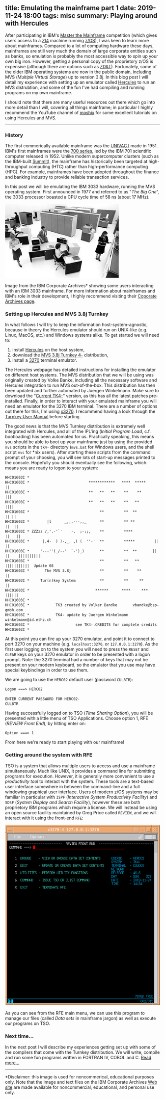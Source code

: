 title: Emulating the mainframe part 1
date: 2019-11-24 18:00
tags: misc
summary: Playing around with Hercules
---

After participating in IBM's [Master the Mainframe](https://www.ibm.com/it-infrastructure/z/education/master-the-mainframe) competition (which gives users access to a [z14](https://www.ibm.com/downloads/cas/MGYBLW61) machine running [z/OS](https://www.ibm.com/it-infrastructure/z/os)), I was keen to learn more about mainframes. Compared to a lot of computing hardware these days, mainframes are still very much the domain of large corporate entities such as banks, so emulation is probably the most accessible way to spin up your own big iron. However, getting a personal copy of the proprietory z/OS is expensive (although there are options such as [ZD&T](https://www.ibm.com/support/knowledgecenter/en/SSTQBD_12.0.0/com.ibm.zdt.install.doc/topics/zdt_pe.html)). Fortunately, some of the older IBM operating systems are now in the public domain, including MVS (*Multiple Virtual Storage*) up to version 3.8j. In this blog post I will detail my experience with setting up an emulator called [Hercules](http://www.hercules-390.org/) to run an MVS distrubtion, and some of the fun I've had compiling and running programs on my own mainframe.

I should note that there are many useful resources out there which go into more detail than I will, covering all things mainframe; in particular I highly recommend the YouTube channel of [moshix](https://www.youtube.com/user/moshe5760/featured) for some excellent tutorials on using Hercules and MVS.

---

### History

The first commerically available mainframe was the [UNIVAC I](https://www.thocp.net/hardware/univac.htm) made in 1951. IBM's first mainframes were the [700 series](https://www.ibm.com/ibm/history/ibm100/us/en/icons/ibm700series/transform/), led by the IBM 701 scientific computer released in 1952. Unlike modern supercomputer clusters (such as the IBM-built [Summit](https://www.olcf.ornl.gov/summit/)), the mainframe has historically been targeted at high-throughput computing (HTC) rather than high-performance computing (HPC). For example, mainframes have been adopted throughout the finance and banking industry to provide reliable transaction services.

In this post we will be emulating the IBM 3033 hardware, running the MVS operating system. First announced in 1977 and referred to as "*The Big One*", the 3033 processor boasted a CPU cycle time of 58 ns (about 17 MHz).

![IBM 3033](images/IBM_3033_with_users.jpg)

Image from the IBM Corporate Archives* showing some users interacting with an IBM 3033 mainframe. For more information about mainframes and IBM's role in their development, I highly recommend visiting their [Coporate Archives page](https://www.ibm.com/ibm/history/index.html).

### Setting up Hercules and MVS 3.8j Turnkey

In what follows I will try to keep the information host-system-agnostic, because in theory the Hercules emulator should run on UNIX-like (e.g. Linux, MacOS, etc.) and Windows systems alike. To get started we will need to:

1. install [Hercules](http://www.hercules-390.org/hercinst.html) on the host system,
2. download the [MVS 3.8j Turnkey 4-](http://wotho.ethz.ch/tk4-/) distribution,
3. install a [3270](https://en.wikipedia.org/wiki/IBM_3270) terminal emulator.

The Hercules webpage has detailed instructions for installing the emulator on different host systems. The MVS distribution that we will be using was originally created by Volke Banke, including all the necessary software and Hercules integration to run MVS out-of-the-box. This distribution has then been updated and further automated by Juergen Winkelmann. Make sure to download the "[Current TK4-](http://wotho.ethz.ch/tk4-/tk4-_v1.00_current.zip)" version, as this has all the latest patches pre-installed. Finally, in order to interact with your emulated mainframe you will need an emulator for the 3270 IBM terminal. There are a number of options out there for this, I'm using [x3270](http://x3270.bgp.nu/). I recommend having a look through the [Turnkey User Manual](http://wotho.ethz.ch/tk4-/MVS_TK4-_v1.00_Users_Manual.pdf) before starting.

The good news is that the MVS Turnkey distribution is extremely well integrated with Hercules, and all of the IPL'ing (*Initial Program Load*, c.f. bootloading) has been automated for us. Practically speaking, this means you should be able to boot up your mainframe just by using the provided `mvs` scripts in the `tk4-` directory (`mvs.bat` for Windows users, and the shell script `mvs` for *nix users). After starting these scripts from the command prompt of your choosing, you will see lots of start-up messages printed to the console. Hopefully you should eventually see the following, which means you are ready to logon to your system:

```
HHC01603I *
HHC01603I *                           ************   ****  *****          ||
HHC01603I *                           **   **   **    **    **           |||
HHC01603I *                           **   **   **    **   **           ||||
HHC01603I *                                **         **  **           || ||
HHC01603I *        |l      _,,,---,,_      **         ** **           ||  ||
HHC01603I * ZZZzz /,'.-'`'    -.  ;-;;,    **         ****           ||   ||
HHC01603I *      |,4-  ) )-,_. ,( (  ''-'  **         *****         ||    ||
HHC01603I *     '---''(_/--'  `-')_)       **         **  **       ||     ||    ||||||||||
HHC01603I *                                **         **   **      |||||||||||  Update 08
HHC01603I *       The MVS 3.8j             **         **    **            ||
HHC01603I *     Tur(n)key System           **         **     **           ||
HHC01603I *                              ******      ****     ***       ||||||
HHC01603I *
HHC01603I *            TK3 created by Volker Bandke       vbandke@bsp-gmbh.com
HHC01603I *            TK4- update by Juergen Winkelmann  winkelmann@id.ethz.ch
HHC01603I *                     see TK4-.CREDITS for complete credits
HHC01603I *
```

At this point you can fire up your 3270 emulator, and point it to connect to port 3270 on your machine (e.g. `localhost:3270`, or `127.0.0.1:3270`). As the first user logging on to the system you will need to press the `RESET` and `CLEAR` keys on your 3270 emulator in order to be presented with a logon prompt. Note: the 3270 terminal had a number of keys that may not be present on your modern keyboard, so the emulator that you use may have special keybindings in order to use them.

We are going to use the `HERC02` default user (password `CUL8TR`):

```
Logon ===> HERC02

ENTER CURRENT PASSWORD FOR HERC02-
CUL8TR
```

Having successfully logged on to TSO (*Time Sharing Option*), you will be presented with a little menu of TSO Applications. Choose option 1, RFE (*REVIEW Front End*), by hitting enter on:

```
Option ===> 1
```
From here we're ready to start playing with our mainframe!

### Getting around the system with RFE

TSO is a system that allows multiple users to access and use a mainframe simultaneously. Much like UNIX, it provides a command line for submitting programs for execution. However, it is generally more convenient to use a *productivity tool* to interact with the system. These tools are a text-based user interface somewhere in between the command-line and a full windowing graphical user interface. Users of modern z/OS systems may be familiar in particular with `ISPF` (*Interactive System Productivity Facility*) and `SDSF` (*System Display and Search Facility*), however these are both proprietory IBM programs which require a license. We will instead be using an open source facility maintained by Greg Price called `REVIEW`, and we will interact with it using the front-end `RFE`:

![Using RFE](images/using_RFE.png)

As you can see from the RFE main menu, we can use this program to manage our files (called *Data sets* in mainframe jargon) as well as execute our programs on TSO.

### Next time...

In the next post I will describe my experiences getting set up with some of the compilers that come with the Turnkey distribution. We will write, compile and run some fun programs written in FORTRAN IV, COBOL and C. [Read more...](/emulating-the-mainframe-part-2.html)

---

*Disclaimer: this image is used for noncommerical, educational purposes only. Note that the image and text files on the IBM Corporate Archives [Web site](https://www.ibm.com/ibm/history/request2/terms.html) are made available for noncommercial, educational, and personal use only.
